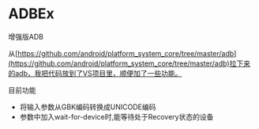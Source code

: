 ADBEx
=====

增强版ADB  

从[https://github.com/android/platform_system_core/tree/master/adb](https://github.com/android/platform_system_core/tree/master/adb)拉下来的adb，我把代码放到了VS项目里，顺便加了一些功能。

目前功能  

- 将输入参数从GBK编码转换成UNICODE编码
- 参数中加入wait-for-device时,能等待处于Recovery状态的设备
